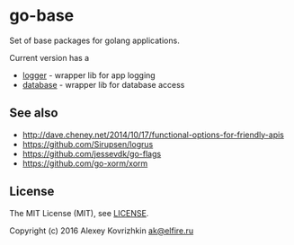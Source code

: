 
go-base
=======

Set of base packages for golang applications.

Current version has a

* [logger](logger/) - wrapper lib for app logging
* [database](database/) - wrapper lib for database access

See also
--------
* http://dave.cheney.net/2014/10/17/functional-options-for-friendly-apis
* https://github.com/Sirupsen/logrus
* https://github.com/jessevdk/go-flags
* https://github.com/go-xorm/xorm

License
-------

The MIT License (MIT), see [LICENSE](LICENSE).

Copyright (c) 2016 Alexey Kovrizhkin ak@elfire.ru
